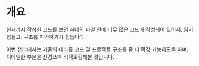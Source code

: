 # 개요

현재까지 작성한 코드를 보면 하나의 파일 안에 너무 많은 코드가 작성되어 있어서, 읽기 힘들고, 구조를 파악하기가 힘듭니다.

이번 챕터에서는 기존의 테라폼 코드 및 프로젝트 구조를 좀 더 확장 가능하도록 하며, 디테일한 부분을 신경쓰며 리팩토링해볼 것입니다.
